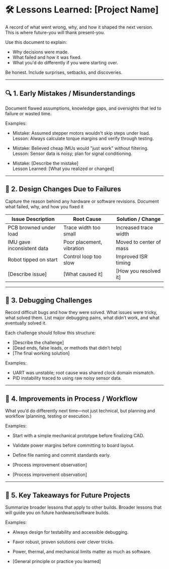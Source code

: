 # 🛠️ Lessons Learned: [Project Name]

A record of what went wrong, why, and how it shaped the next version.  
This is where future-you will thank present-you.

Use this document to explain:
- Why decisions were made.
- What failed and how it was fixed.
- What you'd do differently if you were starting over.

Be honest. Include surprises, setbacks, and discoveries.

---

## 🔍 1. Early Mistakes / Misunderstandings

Document flawed assumptions, knowledge gaps, and oversights that led to failure or wasted time.

Examples:
- Mistake: Assumed stepper motors wouldn't skip steps under load.  
  Lesson: Always calculate torque margins and verify through testing.

- Mistake: Believed cheap IMUs would "just work" without filtering.  
  Lesson: Sensor data is noisy; plan for signal conditioning.

- Mistake: [Describe the mistake]  
  Lesson Learned: [What you realized or changed]

---

## 🔄 2. Design Changes Due to Failures
Capture the reason behind any hardware or software revisions. Document what failed, why, and how you fixed it

| Issue Description        | Root Cause                  | Solution / Change                  |
|--------------------------|-----------------------------|-------------------------------------|
| PCB browned under load   | Trace width too small       | Increased trace width               |
| IMU gave inconsistent data | Poor placement, vibration  | Moved to center of mass             |
| Robot tipped on start    | Control loop too slow       | Improved ISR timing                 |
| [Describe issue]         | [What caused it]            | [How you resolved it]               |

---

## 🚧 3. Debugging Challenges

Record difficult bugs and how they were solved. What issues were tricky, what solved them. List major debugging pains, what didn’t work, and what eventually solved it.

Each challenge should follow this structure:

- [Describe the challenge]
- [Dead ends, false leads, or methods that didn’t help]
- [The final working solution]

Examples:
- UART was unstable; root cause was shared clock domain mismatch.
- PID instability traced to using raw noisy sensor data.

---

## 🔧 4. Improvements in Process / Workflow

What you’d do differently next time—not just technical, but planning and workflow (planning, testing or execution.)

Examples:
- Start with a simple mechanical prototype before finalizing CAD.
- Validate power margins before committing to board layout.
- Define file naming and commit standards early.

- [Process improvement observation]
- [Process improvement observation]

---

## 🚀 5. Key Takeaways for Future Projects

Summarize broader lessons that apply to other builds.
Broader lessons that will guide you on future hardware/software builds.

Examples:
- Always design for testability and accessible debugging.
- Favor robust, proven solutions over clever tricks.
- Power, thermal, and mechanical limits matter as much as software.

- [General principle or practice you learned]

